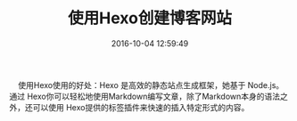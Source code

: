 ﻿---
title: 使用Hexo创建博客网站
date: 2016-10-04 12:59:49
tags:
---

<p>&nbsp;&nbsp;&nbsp;&nbsp;使用Hexo使用的好处：Hexo 是高效的静态站点生成框架，她基于 Node.js。通过 Hexo你可以轻松地使用Markdown编写文章，除了Markdown本身的语法之外，还可以使用 Hexo提供的标签插件来快速的插入特定形式的内容。</p>